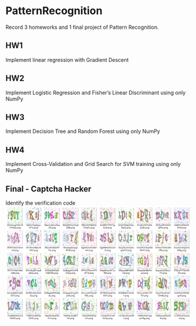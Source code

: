 # PatternRecognition
Record 3 homeworks and 1 final project of Pattern Recognition.

## HW1
Implement linear regression with Gradient Descent

## HW2
Implement Logistic Regression and Fisher’s Linear Discriminant using only NumPy

## HW3
Implement Decision Tree and Random Forest using only NumPy

## HW4
Implement Cross-Validation and Grid Search for SVM training using only NumPy

## Final - Captcha Hacker
Identify the verification code  
![image](https://github.com/Kun-Yao/PatternRecognition/blob/main/Final/images.png)
